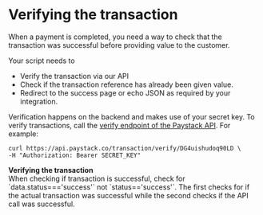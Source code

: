 # Verifying the transaction

When a payment is completed, you need a way to check that the transaction was successful before providing value to the customer.

Your script needs to 

- Verify the transaction via our API
- Check if the transaction reference has already been given value.
- Redirect to the success page or echo JSON as required by your integration.

Verification happens on the backend and makes use of your secret key. To verify transactions, call the [verify endpoint of the Paystack API](https://developers.paystack.co/v2.0/reference#verify-transaction). For example:

```
curl https://api.paystack.co/transaction/verify/DG4uishudoq90LD \
-H "Authorization: Bearer SECRET_KEY"
```

<p class="callout danger"><b>Verifying the transaction</b></br>
When checking if transaction is successful, check for `data.status==='success'` not `status=='success'`. The first checks for if the actual transaction was successful while the second checks if the API call was successful.</p>

